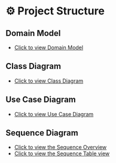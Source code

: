 # ⚙️ Project Structure

## Domain Model
* <a href="images/domain_model.png">Click to view Domain Model</a>

## Class Diagram
* <a href="images/class_diagram.png">Click to view Class Diagram</a>

## Use Case Diagram
* <a href="images/use_case.png">Click to view Use Case Diagram</a>

## Sequence Diagram
* <a href="images/sequence_overview.png">Click to view the Sequence Overview</a>
* <a href="images/sequence_table.png">Click to view the Sequence Table view</a>
